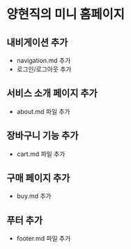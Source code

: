 # 양현직의 미니 홈페이지

## 내비게이션 추가
- navigation.md 추가
- 로그인/로그아웃 추가

## 서비스 소개 페이지 추가
- about.md 파일 추가

## 장바구니 기능 추가
- cart.md 파일 추가

## 구매 페이지 추가
- buy.md 추가

## 푸터 추가
- footer.md 파일 추가